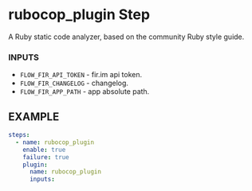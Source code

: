# rubocop_plugin Step
A Ruby static code analyzer, based on the community Ruby style guide.

### INPUTS

* `FLOW_FIR_API_TOKEN` - fir.im api token.
* `FLOW_FIR_CHANGELOG` - changelog.
* `FLOW_FIR_APP_PATH` - app absolute path.


## EXAMPLE 

```yml
steps:
  - name: rubocop_plugin
    enable: true
    failure: true
    plugin:
      name: rubocop_plugin
      inputs:
```

